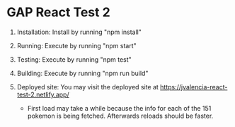 # GAP React Test 2

1. Installation:
   Install by running "npm install"

2. Running:
   Execute by running "npm start"

3. Testing:
   Execute by running "npm test"

4. Building:
   Execute by running "npm run build"

5. Deployed site:
   You may visit the deployed site at https://jvalencia-react-test-2.netlify.app/
   - First load may take a while because the info for each of the 151 pokemon is being fetched. Afterwards reloads should be faster.